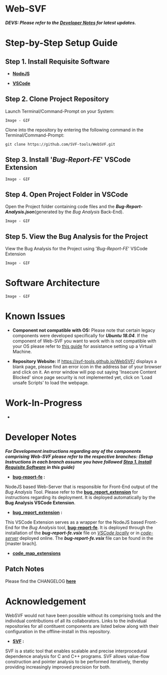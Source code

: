 # Web-SVF

***DEVS: Please refer to the [Developer Notes](https://github.com/SVF-tools/WebSVF/tree/master#developer-notes) for latest updates.***

# Step-by-Step Setup Guide

## Step 1. Install Requisite Software

- **[NodeJS](https://nodejs.org/en/download/)**


- **[VSCode](https://code.visualstudio.com/download)**


## Step 2. Clone Project Repository

Launch Terminal/Command-Prompt on your System:

```Image - GIF```

Clone into the repository by entering the following command in the Terminal/Command-Prompt:

```
git clone https://github.com/SVF-tools/WebSVF.git
```

## Step 3. Install '*Bug-Report-FE*' VSCode Extension

```Image - GIF```

## Step 4. Open Project Folder in VSCode

Open the Project folder containing code files and the ***Bug-Report-Analysis.json***(generated by the *Bug Analysis* Back-End).

```Image - GIF```

## Step 5. View the Bug Analysis for the Project

View the Bug Analysis for the Project using '*Bug-Report-FE*' VSCode Extension

```Image - GIF```

# Software Architecture

```Image - GIF```

# Known Issues

- **Component not compatible with OS:** Please note that certain legacy components were developed specifically for ***Ubuntu 18.04***. If the component of Web-SVF you want to work with is not compatible with your OS please refer to [this guide](https://github.com/SVF-tools/WebSVF/blob/master/Install_VirtualBox.md) for assistance setting up a Virtual Machine. 

- **Repository Website:** If  https://svf-tools.github.io/WebSVF/  displays a blank page, please find an error icon in the address bar of your browser and click on it. An error window will pop out saying 'Insecure Content Blocked' since page security is not implemented yet, click on 'Load unsafe Scripts' to load the webpage.

# Work-In-Progress

- 

# Developer Notes

***For Development instructions regarding any of the components comprising Web-SVF please refer to the respective branches:***
***(Setup Instructions in each branch assume you have followed **[Step 1. Install Requisite Software](https://github.com/SVF-tools/WebSVF/tree/master#step-1-setup-requisite-software)** in this guide)***

- **[bug-report-fe](https://github.com/SVF-tools/WebSVF/tree/bug-report-fe) :**

NodeJS based Web-Server that is responsible for Front-End output of the *Bug Analysis* Tool. Please refer to the **[bug_report_extension](https://github.com/SVF-tools/WebSVF/tree/bug_report_extension)** for instructions regarding its deployment. It is deployed automatically by the **Bug Analysis VSCode Extension**.

- **[bug_report_extension](https://github.com/SVF-tools/WebSVF/tree/bug_report_extension) :**

This VSCode Extension serves as a wrapper for the NodeJS based Front-End for the *Bug Analysis* tool, **[bug-report-fe](https://github.com/SVF-tools/WebSVF/tree/bug-report-fe)**. It is deployed through the installation of the ***bug-report-fe.vsix*** file on *[VSCode locally](https://code.visualstudio.com/download)* or in *[code-server](https://github.com/cdr/code-server)* deployed online. The ***bug-report-fe.vsix*** file can be found in the [master brach].

- **[code_map_extensions](https://github.com/SVF-tools/WebSVF/tree/code_map_extension)**

## Patch Notes

Please find the CHANGELOG **[here](https://github.com/SVF-tools/WebSVF/blob/master/CHANGELOG.md)**

# Acknowledgement

WebSVF would not have been possible without its comprising tools and the individual contributions of all its collaborators. 
Links to the individual repositories for all contituent components are listed below along with their configuration in the offline-install in this repository.

- **[SVF](https://github.com/SVF-tools/SVF) :**

SVF is a static tool that enables scalable and precise interprocedural dependence analysis for C and C++ programs. SVF allows value-flow construction and pointer analysis to be performed iteratively, thereby providing increasingly improved precision for both.